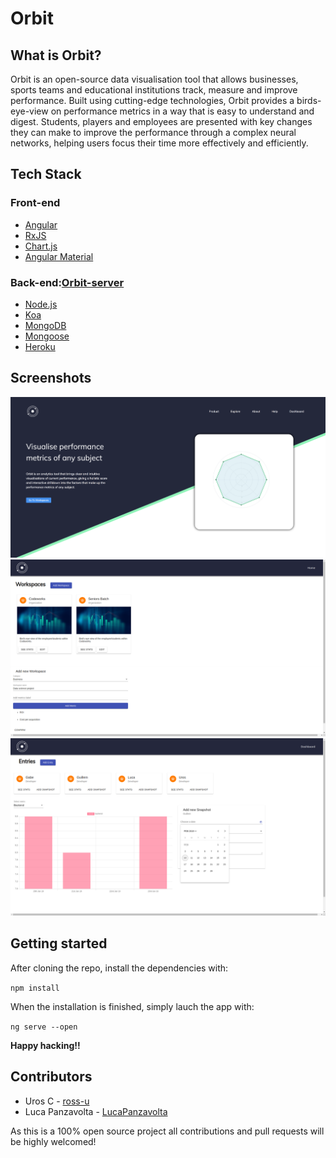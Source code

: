 # Orbit

## What is Orbit?
Orbit is an open-source data visualisation tool that allows businesses, sports teams and educational institutions track, measure and improve performance. Built using cutting-edge technologies, Orbit provides a birds-eye-view on performance metrics in a way that is easy to understand and digest. Students, players and employees are presented with key changes they can make to improve the performance through a complex neural networks, helping users focus their time more effectively and efficiently.

## Tech Stack

### Front-end

* [Angular](https://angular.io/)
* [RxJS](https://rxjs-dev.firebaseapp.com/)
* [Chart.js](https://www.chartjs.org/)
* [Angular Material](https://material.angular.io/)

### Back-end:[Orbit-server](https://github.com/LucaPanzavolta/orbit-server)

* [Node.js](https://nodejs.org/en/)
* [Koa](https://koajs.com/)
* [MongoDB](https://www.mongodb.com/)
* [Mongoose](https://mongoosejs.com/)
* [Heroku](https://www.heroku.com/)

## Screenshots
![homepage](Screenshots/homepage.png)
![product detail](Screenshots/workspaces.png)
![entries](Screenshots/entries.png)

## Getting started
After cloning the repo, install the dependencies with:

`npm install`

When the installation is finished, simply lauch the app with:

`ng serve --open`

**Happy hacking!!**

## Contributors
* Uros C - [ross-u](https://github.com/ross-u)
* Luca Panzavolta - [LucaPanzavolta](https://github.com/LucaPanzavolta)

As this is a 100% open source project all contributions and pull requests will be highly welcomed!


